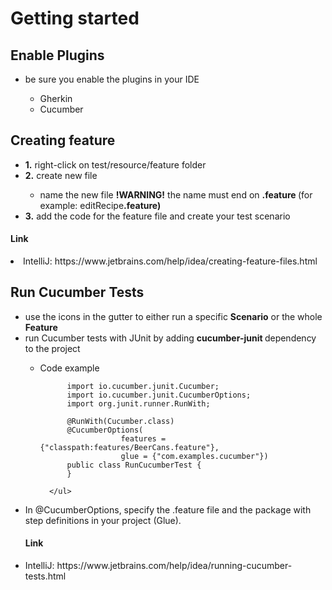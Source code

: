 # Getting started
<h2>Enable Plugins</h2>
<ul>
  <li>be sure you enable the plugins in your IDE</li>
        <ul>
              <li>Gherkin</li>
              <li>Cucumber</li>
        </ul> 
</ul>

<h2>Creating feature</h2>
<ul>
  <li> <b>1.</b>  right-click on test/resource/feature folder</li>
  <li> <b>2.</b>  create new file</li>
    <ul> 
      <li> name the new file <b>!WARNING!</b> the name must end on <b>.feature </b> (for example: editRecipe<b>.feature)</b></li>
    </ul>
  <li> <b>3.</b>  add the code for the feature file and create your test scenario</li>
</ul>

<h4>Link</h4>
  <li> IntelliJ: https://www.jetbrains.com/help/idea/creating-feature-files.html </li>

<h2>Run Cucumber Tests</h2>
<ul>
  <li>use the icons in the gutter to either run a specific <b>Scenario</b> or the whole <b>Feature</b></li>
  <li> run Cucumber tests with JUnit by adding <b> cucumber-junit </b> dependency to the project</li>
      <ul>
          <li>Code example</li>

          import io.cucumber.junit.Cucumber;
          import io.cucumber.junit.CucumberOptions;
          import org.junit.runner.RunWith;

          @RunWith(Cucumber.class)
          @CucumberOptions(
                      features = {"classpath:features/BeerCans.feature"},
                      glue = {"com.examples.cucumber"})
          public class RunCucumberTest {
          }
          
      </ul>
</ul>
 <li>In @CucumberOptions, specify the .feature file and the package with step definitions in your project (Glue).</li>
<h4>Link</h4>
  <li>IntelliJ: https://www.jetbrains.com/help/idea/running-cucumber-tests.html</li>
